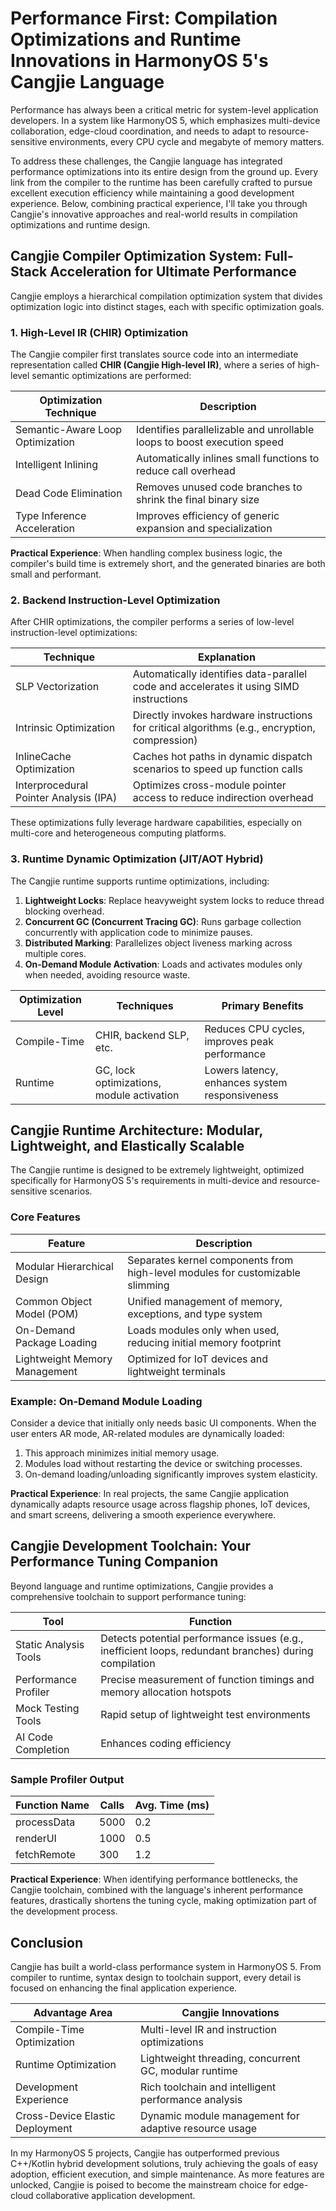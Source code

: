# Performance First: Compilation Optimizations and Runtime Innovations in HarmonyOS 5's Cangjie Language

Performance has always been a critical metric for system-level application developers. In a system like HarmonyOS 5, which emphasizes multi-device collaboration, edge-cloud coordination, and needs to adapt to resource-sensitive environments, every CPU cycle and megabyte of memory matters.

To address these challenges, the Cangjie language has integrated performance optimizations into its entire design from the ground up. Every link from the compiler to the runtime has been carefully crafted to pursue excellent execution efficiency while maintaining a good development experience. Below, combining practical experience, I'll take you through Cangjie's innovative approaches and real-world results in compilation optimizations and runtime design.

## Cangjie Compiler Optimization System: Full-Stack Acceleration for Ultimate Performance

Cangjie employs a hierarchical compilation optimization system that divides optimization logic into distinct stages, each with specific optimization goals.

### 1. High-Level IR (CHIR) Optimization

The Cangjie compiler first translates source code into an intermediate representation called **CHIR (Cangjie High-level IR)**, where a series of high-level semantic optimizations are performed:

| Optimization Technique           | Description                                                  |
| -------------------------------- | ------------------------------------------------------------ |
| Semantic-Aware Loop Optimization | Identifies parallelizable and unrollable loops to boost execution speed |
| Intelligent Inlining             | Automatically inlines small functions to reduce call overhead |
| Dead Code Elimination            | Removes unused code branches to shrink the final binary size |
| Type Inference Acceleration      | Improves efficiency of generic expansion and specialization  |

**Practical Experience**:
 When handling complex business logic, the compiler's build time is extremely short, and the generated binaries are both small and performant.

### 2. Backend Instruction-Level Optimization

After CHIR optimizations, the compiler performs a series of low-level instruction-level optimizations:

| Technique                              | Explanation                                                  |
| -------------------------------------- | ------------------------------------------------------------ |
| SLP Vectorization                      | Automatically identifies data-parallel code and accelerates it using SIMD instructions |
| Intrinsic Optimization                 | Directly invokes hardware instructions for critical algorithms (e.g., encryption, compression) |
| InlineCache Optimization               | Caches hot paths in dynamic dispatch scenarios to speed up function calls |
| Interprocedural Pointer Analysis (IPA) | Optimizes cross-module pointer access to reduce indirection overhead |

These optimizations fully leverage hardware capabilities, especially on multi-core and heterogeneous computing platforms.

### 3. Runtime Dynamic Optimization (JIT/AOT Hybrid)

The Cangjie runtime supports runtime optimizations, including:

1. **Lightweight Locks**: Replace heavyweight system locks to reduce thread blocking overhead.
2. **Concurrent GC (Concurrent Tracing GC)**: Runs garbage collection concurrently with application code to minimize pauses.
3. **Distributed Marking**: Parallelizes object liveness marking across multiple cores.
4. **On-Demand Module Activation**: Loads and activates modules only when needed, avoiding resource waste.

| Optimization Level | Techniques                                | Primary Benefits                               |
| ------------------ | ----------------------------------------- | ---------------------------------------------- |
| Compile-Time       | CHIR, backend SLP, etc.                   | Reduces CPU cycles, improves peak performance  |
| Runtime            | GC, lock optimizations, module activation | Lowers latency, enhances system responsiveness |

## Cangjie Runtime Architecture: Modular, Lightweight, and Elastically Scalable

The Cangjie runtime is designed to be extremely lightweight, optimized specifically for HarmonyOS 5's requirements in multi-device and resource-sensitive scenarios.

### Core Features

| Feature                       | Description                                                  |
| ----------------------------- | ------------------------------------------------------------ |
| Modular Hierarchical Design   | Separates kernel components from high-level modules for customizable slimming |
| Common Object Model (POM)     | Unified management of memory, exceptions, and type system    |
| On-Demand Package Loading     | Loads modules only when used, reducing initial memory footprint |
| Lightweight Memory Management | Optimized for IoT devices and lightweight terminals          |

### Example: On-Demand Module Loading

Consider a device that initially only needs basic UI components. When the user enters AR mode, AR-related modules are dynamically loaded:

1. This approach minimizes initial memory usage.
2. Modules load without restarting the device or switching processes.
3. On-demand loading/unloading significantly improves system elasticity.

**Practical Experience**:
 In real projects, the same Cangjie application dynamically adapts resource usage across flagship phones, IoT devices, and smart screens, delivering a smooth experience everywhere.



## Cangjie Development Toolchain: Your Performance Tuning Companion

Beyond language and runtime optimizations, Cangjie provides a comprehensive toolchain to support performance tuning:

| Tool                  | Function                                                     |
| --------------------- | ------------------------------------------------------------ |
| Static Analysis Tools | Detects potential performance issues (e.g., inefficient loops, redundant branches) during compilation |
| Performance Profiler  | Precise measurement of function timings and memory allocation hotspots |
| Mock Testing Tools    | Rapid setup of lightweight test environments                 |
| AI Code Completion    | Enhances coding efficiency                                   |



### Sample Profiler Output

| Function Name | Calls | Avg. Time (ms) |
| ------------- | ----- | -------------- |
| processData   | 5000  | 0.2            |
| renderUI      | 1000  | 0.5            |
| fetchRemote   | 300   | 1.2            |

**Practical Experience**:
 When identifying performance bottlenecks, the Cangjie toolchain, combined with the language's inherent performance features, drastically shortens the tuning cycle, making optimization part of the development process.



## Conclusion

Cangjie has built a world-class performance system in HarmonyOS 5. From compiler to runtime, syntax design to toolchain support, every detail is focused on enhancing the final application experience.

| Advantage Area                  | Cangjie Innovations                                   |
| ------------------------------- | ----------------------------------------------------- |
| Compile-Time Optimization       | Multi-level IR and instruction optimizations          |
| Runtime Optimization            | Lightweight threading, concurrent GC, modular runtime |
| Development Experience          | Rich toolchain and intelligent performance analysis   |
| Cross-Device Elastic Deployment | Dynamic module management for adaptive resource usage |

In my HarmonyOS 5 projects, Cangjie has outperformed previous C++/Kotlin hybrid development solutions, truly achieving the goals of easy adoption, efficient execution, and simple maintenance.
 As more features are unlocked, Cangjie is poised to become the mainstream choice for edge-cloud collaborative application development.
